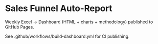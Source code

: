 
# Sales Funnel Auto-Report

Weekly Excel → Dashboard (HTML + charts + methodology) published to GitHub Pages.

See .github/workflows/build-dashboard.yml for CI publishing.
